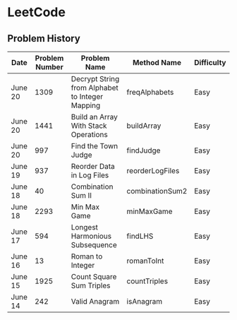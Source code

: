 # LeetCode

## Problem History
| Date | Problem Number | Problem Name | Method Name | Difficulty |
| ---- | -------------- | ------------ | ----------- | ---------- |
| June 20 | 1309 | Decrypt String from Alphabet to Integer Mapping | freqAlphabets | Easy |
| June 20 | 1441 | Build an Array With Stack Operations | buildArray | Easy |
| June 20 | 997 | Find the Town Judge | findJudge | Easy |
| June 19 | 937 | Reorder Data in Log Files | reorderLogFiles | Easy |
| June 18 | 40   | Combination Sum II | combinationSum2 | Easy | 
| June 18 | 2293 | Min Max Game | minMaxGame | Easy |
| June 17 | 594  | Longest Harmonious Subsequence | findLHS | Easy | 
| June 16 | 13   | Roman to Integer | romanToInt | Easy |
| June 15 | 1925 | Count Square Sum Triples | countTriples | Easy |
| June 14 | 242  | Valid Anagram | isAnagram | Easy |